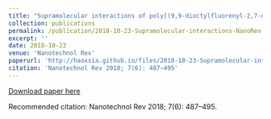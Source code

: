 ```yaml
---
title: "Supramolecular interactions of poly[(9,9-dioctylfluorenyl-2,7-diyl)-co-thiophene] with single-walled carbon nanotubes"
collection: publications
permalink: /publication/2018-10-23-Supramolecular-interactions-NanoRev
excerpt: ''
date: 2018-10-23
venue: 'Nanotechnol Rev'
paperurl: 'http://haoxsia.github.io/files/2018-10-23-Supramolecular-interactions-NanoRev.pdf'
citation: 'Nanotechnol Rev 2018; 7(6): 487–495'
---
```

[Download paper here](http://haoxsia.github.io/files/2018-10-23-Supramolecular-interactions-NanoRev.pdf)

Recommended citation: Nanotechnol Rev 2018; 7(6): 487–495.


